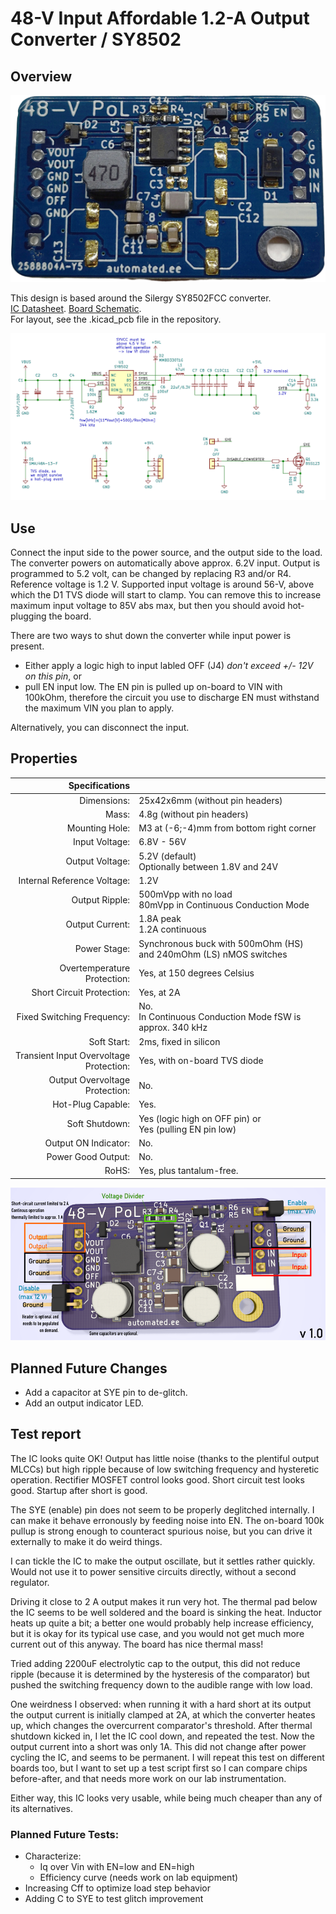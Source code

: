 # 48-V Input Affordable 1.2-A Output Converter / SY8502

## Overview

![](/tinypol-board.png "Photo of the Fully Automated 48-V Tinypol 1.0")

This design is based around the Silergy SY8502FCC converter.  
[IC Datasheet](/1809231105_Silergy-Corp-SY8502FCC_C87752.pdf). [Board Schematic](/tinypol_color.pdf).  
For layout, see the .kicad_pcb file in the repository.

![](/schematic.png "Schematic of the board.")

## Use

Connect the input side to the power source, and the output side to the load. The converter powers on automatically above approx. 6.2V input. Output is programmed to 5.2 volt, can be changed by replacing R3 and/or R4. Reference voltage is 1.2 V. Supported input voltage is around 56-V, above which the D1 TVS diode will start to clamp. You can remove this to increase maximum input voltage to 85V abs max, but then you should avoid hot-plugging the board.

There are two ways to shut down the converter while input power is present. 
 - Either apply a logic high to input labled OFF (J4) *don't exceed +/- 12V on this pin*, or 
 - pull EN input low. The EN pin is pulled up on-board to VIN with 100kOhm, therefore the circuit you use to discharge EN must withstand the maximum VIN you plan to apply.

 Alternatively, you can disconnect the input.

## Properties

|                          Specifications |                                                                    |
|----------------------------------------:|--------------------------------------------------------------------|
|                             Dimensions: | 25x42x6mm (without pin headers)                                    |
|                                   Mass: | 4.8g (without pin headers)                                         |
|                          Mounting Hole: | M3 at (-6;-4)mm from bottom right corner                           |
|                          Input Voltage: | 6.8V - 56V                                                         |
|                         Output Voltage: | 5.2V (default)<br>Optionally between 1.8V and 24V                  |
|             Internal Reference Voltage: | 1.2V                                                               |
|                          Output Ripple: | 500mVpp with no load<br>80mVpp in Continuous Conduction Mode       |
|                         Output Current: | 1.8A peak<br>1.2A continuous                                       |
|                            Power Stage: | Synchronous buck with 500mOhm (HS) and 240mOhm (LS) nMOS switches  |
|             Overtemperature Protection: | Yes, at 150 degrees Celsius                                        |
|               Short Circuit Protection: | Yes, at 2A                                                         |
|              Fixed Switching Frequency: | No. <br>In Continuous Conduction Mode fSW is approx. 340 kHz       |
|                             Soft Start: | 2ms, fixed in silicon                                              |
| Transient Input Overvoltage Protection: | Yes, with on-board TVS diode                                       |
|          Output Overvoltage Protection: | No.                                                                |
|                       Hot-Plug Capable: | Yes.                                                               |
|                          Soft Shutdown: | Yes (logic high on OFF pin) or<br>Yes (pulling EN pin low)         |
|                    Output ON Indicator: | No.                                                                |
|                      Power Good Output: | No.                                                                |
|                                   RoHS: | Yes, plus tantalum-free.                                           |

![](/render.png "Render of the 48-V PoL with explanations")

## Planned Future Changes

 - Add a capacitor at SYE pin to de-glitch.
 - Add an output indicator LED.

## Test report

The IC looks quite OK! Output has little noise (thanks to the plentiful output MLCCs) but high ripple because of low switching frequency and hysteretic operation. Rectifier MOSFET control looks good. Short circuit test looks good. Startup after short is good.

The SYE (enable) pin does not seem to be properly deglitched internally. I can make it behave erronously by feeding noise into EN. The on-board 100k pullup is strong enough to counteract spurious noise, but you can drive it externally to make it do weird things.

I can tickle the IC to make the output oscillate, but it settles rather quickly. Would not use it to power sensitive circuits directly, without a second regulator.

Driving it close to 2 A output makes it run very hot. The thermal pad below the IC seems to be well soldered and the board is sinking the heat. Inductor heats up quite a bit; a better one would probably help increase efficiency, but it is okay for its typical use case, and you would not get much more current out of this anyway. The board has nice thermal mass!

Tried adding 2200uF electrolytic cap to the output, this did not reduce ripple (because it is determined by the hysteresis of the comparator) but pushed the switching frequency down to the audible range with low load. 

One weirdness I observed: when running it with a hard short at its output the output current is initially clamped at 2A, at which the converter heates up, which changes the overcurrent comparator's threshold. After thermal shutdown kicked in, I let the IC cool down, and repeated the test. Now the output current into a short was only 1A. This did not change after power cycling the IC, and seems to be permanent. I will repeat this test on different boards too, but I want to set up a test script first so I can compare chips before-after, and that needs more work on our lab instrumentation.

Either way, this IC looks very usable, while being much cheaper than any of its alternatives.

### Planned Future Tests:
 - Characterize:
   - Iq over Vin with EN=low and EN=high
   - Efficiency curve (needs work on lab equipment)
 - Increasing Cff to optimize load step behavior
 - Adding C to SYE to test glitch improvement
